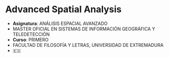# Advanced Spatial Analysis

* **Asignatura**: ANÁLISIS ESPACIAL AVANZADO
* MASTER OFICIAL EN SISTEMAS DE INFORMACIÓN GEOGRÁFICA Y TELEDETECCIÓN
* **Curso**: PRIMERO
* FACULTAD DE FILOSOFÍA Y LETRAS, UNIVERSIDAD DE EXTREMADURA
* :es:
